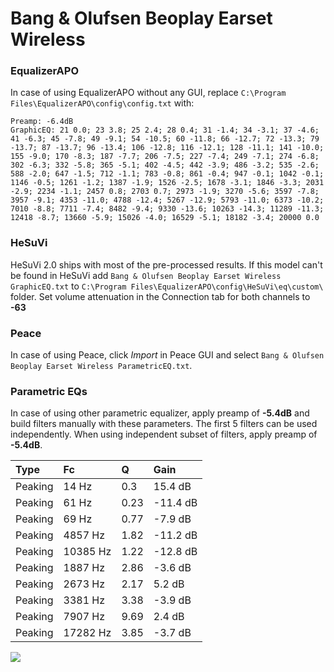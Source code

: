 # Bang & Olufsen Beoplay Earset Wireless

### EqualizerAPO
In case of using EqualizerAPO without any GUI, replace `C:\Program Files\EqualizerAPO\config\config.txt`
with:
```
Preamp: -6.4dB
GraphicEQ: 21 0.0; 23 3.8; 25 2.4; 28 0.4; 31 -1.4; 34 -3.1; 37 -4.6; 41 -6.3; 45 -7.8; 49 -9.1; 54 -10.5; 60 -11.8; 66 -12.7; 72 -13.3; 79 -13.7; 87 -13.7; 96 -13.4; 106 -12.8; 116 -12.1; 128 -11.1; 141 -10.0; 155 -9.0; 170 -8.3; 187 -7.7; 206 -7.5; 227 -7.4; 249 -7.1; 274 -6.8; 302 -6.3; 332 -5.8; 365 -5.1; 402 -4.5; 442 -3.9; 486 -3.2; 535 -2.6; 588 -2.0; 647 -1.5; 712 -1.1; 783 -0.8; 861 -0.4; 947 -0.1; 1042 -0.1; 1146 -0.5; 1261 -1.2; 1387 -1.9; 1526 -2.5; 1678 -3.1; 1846 -3.3; 2031 -2.9; 2234 -1.1; 2457 0.8; 2703 0.7; 2973 -1.9; 3270 -5.6; 3597 -7.8; 3957 -9.1; 4353 -11.0; 4788 -12.4; 5267 -12.9; 5793 -11.0; 6373 -10.2; 7010 -8.8; 7711 -7.4; 8482 -9.4; 9330 -13.6; 10263 -14.3; 11289 -11.3; 12418 -8.7; 13660 -5.9; 15026 -4.0; 16529 -5.1; 18182 -3.4; 20000 0.0
```

### HeSuVi
HeSuVi 2.0 ships with most of the pre-processed results. If this model can't be found in HeSuVi add
`Bang & Olufsen Beoplay Earset Wireless GraphicEQ.txt` to `C:\Program Files\EqualizerAPO\config\HeSuVi\eq\custom\` folder.
Set volume attenuation in the Connection tab for both channels to **-63**

### Peace
In case of using Peace, click *Import* in Peace GUI and select `Bang & Olufsen Beoplay Earset Wireless ParametricEQ.txt`.

### Parametric EQs
In case of using other parametric equalizer, apply preamp of **-5.4dB** and build filters manually
with these parameters. The first 5 filters can be used independently.
When using independent subset of filters, apply preamp of **-5.4dB**.

| Type    | Fc       |    Q | Gain     |
|:--------|:---------|:-----|:---------|
| Peaking | 14 Hz    | 0.3  | 15.4 dB  |
| Peaking | 61 Hz    | 0.23 | -11.4 dB |
| Peaking | 69 Hz    | 0.77 | -7.9 dB  |
| Peaking | 4857 Hz  | 1.82 | -11.2 dB |
| Peaking | 10385 Hz | 1.22 | -12.8 dB |
| Peaking | 1887 Hz  | 2.86 | -3.6 dB  |
| Peaking | 2673 Hz  | 2.17 | 5.2 dB   |
| Peaking | 3381 Hz  | 3.38 | -3.9 dB  |
| Peaking | 7907 Hz  | 9.69 | 2.4 dB   |
| Peaking | 17282 Hz | 3.85 | -3.7 dB  |

![](https://raw.githubusercontent.com/jaakkopasanen/AutoEq/master/results/rtings/rtings/Bang%20&%20Olufsen%20Beoplay%20Earset%20Wireless/Bang%20&%20Olufsen%20Beoplay%20Earset%20Wireless.png)